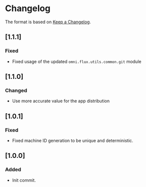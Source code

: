 # Changelog
The format is based on [Keep a Changelog](https://keepachangelog.com/en/1.0.0/).

## [1.1.1]
### Fixed
- Fixed usage of the updated `omni.flux.utils.common.git` module

## [1.1.0]
### Changed
- Use more accurate value for the app distribution

## [1.0.1]
### Fixed
- Fixed machine ID generation to be unique and deterministic.

## [1.0.0]
### Added
- Init commit.
